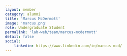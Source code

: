 ```yaml
---
layout: member
category: alumni
title: 'Marcus McDermott'
image: 'marcus.png'
role: Undergraduate Student
permalink: 'lab-web/team/marcus-mcdermott'
detail: false
social:
    linkedin: https://www.linkedin.com/in/marcus-mcd/
---
```


